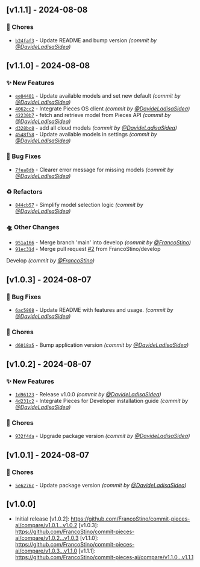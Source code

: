 ## [v1.1.1] - 2024-08-08
### :wrench: Chores
- [`b24faf3`](https://github.com/FrancoStino/commit-pieces-ai/commit/b24faf3b3a55c6f587a202e24a20576cd10f46ed) - Update README and bump version *(commit by [@DavideLadisaSidea](https://github.com/DavideLadisaSidea))*


## [v1.1.0] - 2024-08-08
### :sparkles: New Features
- [`ee04401`](https://github.com/FrancoStino/commit-pieces-ai/commit/ee04401cfb685b2bfb606280ace6728a40a4c44b) - Update available models and set new default *(commit by [@DavideLadisaSidea](https://github.com/DavideLadisaSidea))*
- [`4062cc2`](https://github.com/FrancoStino/commit-pieces-ai/commit/4062cc21e3dbb8ef52883cdbb204f90d94a7aa83) - Integrate Pieces OS client *(commit by [@DavideLadisaSidea](https://github.com/DavideLadisaSidea))*
- [`42230b7`](https://github.com/FrancoStino/commit-pieces-ai/commit/42230b713d700bfa6d5c6d15705e505cd2e85c6a) - fetch and retrieve model from Pieces API *(commit by [@DavideLadisaSidea](https://github.com/DavideLadisaSidea))*
- [`d328bc8`](https://github.com/FrancoStino/commit-pieces-ai/commit/d328bc8624d7afa113fd07889b8e46a108a9e7e0) - add all cloud models *(commit by [@DavideLadisaSidea](https://github.com/DavideLadisaSidea))*
- [`4548f58`](https://github.com/FrancoStino/commit-pieces-ai/commit/4548f58e22c7c9c3bcaa02ba20158dc96a6d62d6) - Update available models in settings *(commit by [@DavideLadisaSidea](https://github.com/DavideLadisaSidea))*

### :bug: Bug Fixes
- [`7fea8db`](https://github.com/FrancoStino/commit-pieces-ai/commit/7fea8db6c176692b661df4936b811c1f8a9726d9) - Clearer error message for missing models *(commit by [@DavideLadisaSidea](https://github.com/DavideLadisaSidea))*

### :recycle: Refactors
- [`844cb57`](https://github.com/FrancoStino/commit-pieces-ai/commit/844cb57aff43191c35b605e55e7c61918ca8c445) - Simplify model selection logic *(commit by [@DavideLadisaSidea](https://github.com/DavideLadisaSidea))*

### :flying_saucer: Other Changes
- [`951a166`](https://github.com/FrancoStino/commit-pieces-ai/commit/951a166829fd444b8d88a4620b0ca9401993bc4d) - Merge branch 'main' into develop *(commit by [@FrancoStino](https://github.com/FrancoStino))*
- [`91ec31d`](https://github.com/FrancoStino/commit-pieces-ai/commit/91ec31d44a24e1b64add9793f11f18ed444bf616) - Merge pull request [#2](https://github.com/FrancoStino/commit-pieces-ai/pull/2) from FrancoStino/develop

Develop *(commit by [@FrancoStino](https://github.com/FrancoStino))*


## [v1.0.3] - 2024-08-07
### :bug: Bug Fixes
- [`6ac5868`](https://github.com/FrancoStino/commit-pieces-ai/commit/6ac58688b829fe97a62561ddb2d9437395b8add3) - Update README with features and usage. *(commit by [@DavideLadisaSidea](https://github.com/DavideLadisaSidea))*

### :wrench: Chores
- [`d6018a5`](https://github.com/FrancoStino/commit-pieces-ai/commit/d6018a5d30c4f3e75981e20d4a733e23e15fb3c0) - Bump application version *(commit by [@DavideLadisaSidea](https://github.com/DavideLadisaSidea))*


## [v1.0.2] - 2024-08-07
### :sparkles: New Features
- [`1d96123`](https://github.com/FrancoStino/commit-pieces-ai/commit/1d961231fc08a71fccaf2be3a79bd8c5e4a8668e) - Release v1.0.0 *(commit by [@DavideLadisaSidea](https://github.com/DavideLadisaSidea))*
- [`4d231c2`](https://github.com/FrancoStino/commit-pieces-ai/commit/4d231c20b2fa6a9336c6f5dc6956457e2a6e07a5) - Integrate Pieces for Developer installation guide *(commit by [@DavideLadisaSidea](https://github.com/DavideLadisaSidea))*

### :wrench: Chores
- [`932f4da`](https://github.com/FrancoStino/commit-pieces-ai/commit/932f4da7819bfd38b1ce3584423e58415b202793) - Upgrade package version *(commit by [@DavideLadisaSidea](https://github.com/DavideLadisaSidea))*


## [v1.0.1] - 2024-08-07
### :wrench: Chores
- [`5e6276c`](https://github.com/FrancoStino/commit-pieces-ai/commit/5e6276cf3b0f215217163ac431e3418b136d11fc) - Update package version *(commit by [@DavideLadisaSidea](https://github.com/DavideLadisaSidea))*


## [v1.0.0]

- Initial release
[v1.0.2]: https://github.com/FrancoStino/commit-pieces-ai/compare/v1.0.1...v1.0.2
[v1.0.3]: https://github.com/FrancoStino/commit-pieces-ai/compare/v1.0.2...v1.0.3
[v1.1.0]: https://github.com/FrancoStino/commit-pieces-ai/compare/v1.0.3...v1.1.0
[v1.1.1]: https://github.com/FrancoStino/commit-pieces-ai/compare/v1.1.0...v1.1.1
